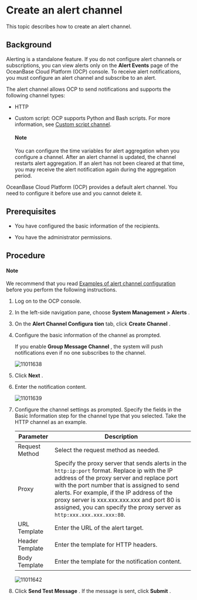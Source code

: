 Create an alert channel
============================================

This topic describes how to create an alert channel.

Background
-------------------------------

Alerting is a standalone feature. If you do not configure alert channels or subscriptions, you can view alerts only on the **Alert Events** page of the OceanBase Cloud Platform (OCP) console. To receive alert notifications, you must configure an alert channel and subscribe to an alert.

The alert channel allows OCP to send notifications and supports the following channel types:

* HTTP
* Custom script: OCP supports Python and Bash scripts. For more information, see [Custom script channel](../12.appendix/9.alarm-channel-configuration-example.md).





  <main id="notice" type='explain'>
    <h4>Note</h4>
    <p>You can configure the time variables for alert aggregation when you configure a channel. After an alert channel is updated, the channel restarts alert aggregation. If an alert has not been cleared at that time, you may receive the alert notification again during the aggregation period.</p>
  </main>

OceanBase Cloud Platform (OCP) provides a default alert channel. You need to configure it before use and you cannot delete it.

Prerequisites
----------------------------------

* You have configured the basic information of the recipients.



* You have the administrator permissions.






Procedure
------------------------------

  <main id="notice" type='explain'>
    <h4>Note</h4>
    <p>We recommend that you read <a href="../12.appendix/9.alarm-channel-configuration-example.md">Examples of alert channel configuration</a> before you perform the following instructions.</p>
  </main>

1. Log on to the OCP console.



2. In the left-side navigation pane, choose **System Management** **\>** **Alerts** .



3. On the **Alert Channel Configura** **tion** tab, click **Create Channel** .



4. Configure the basic information of the channel as prompted.

   If you enable **Group Message Channel** , the system will push notifications even if no one subscribes to the channel.

   ![11011638](https://help-static-aliyun-doc.aliyuncs.com/assets/img/en-US/5772477361/p346333.png)


5. Click **Next** .



6. Enter the notification content.

   ![11011639](https://help-static-aliyun-doc.aliyuncs.com/assets/img/en-US/5772477361/p346335.png)


7. Configure the channel settings as prompted. Specify the fields in the Basic Information step for the channel type that you selected. Take the HTTP channel as an example.



   |    Parameter    |                                                                                                                                                                                Description                                                                                                                                                                                |
   |-----------------|---------------------------------------------------------------------------------------------------------------------------------------------------------------------------------------------------------------------------------------------------------------------------------------------------------------------------------------------------------------------------|
   | Request Method  | Select the request method as needed.                                                                                                                                                                                                                                                                                                                                      |
   | Proxy           | Specify the proxy server that sends alerts in the `http:ip:port` format. Replace ip with the IP address of the proxy server and replace port with the port number that is assigned to send alerts.  For example, if the IP address of the proxy server is xxx.xxx.xxx.xxx and port 80 is assigned, you can specify the proxy server as `http:xxx.xxx.xxx.xxx:80`. |
   | URL Template    | Enter the URL of the alert target.                                                                                                                                                                                                                                                                                                                                        |
   | Header Template | Enter the template for HTTP headers.                                                                                                                                                                                                                                                                                                                                      |
   | Body Template   | Enter the template for the notification content.                                                                                                                                                                                                                                                                                                                          |



   ![11011642](https://help-static-aliyun-doc.aliyuncs.com/assets/img/en-US/6772477361/p346340.png)


8. Click **Send Test Message** . If the message is sent, click **Submit** .
